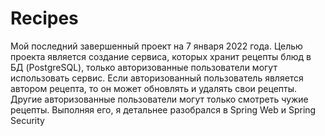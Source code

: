 # Recipes
Мой последний завершенный проект на 7 января 2022 года. 
Целью проекта является создание сервиса, которых хранит рецепты блюд в БД (PostgreSQL), только авторизованные пользователи могут использовать сервис.
Если авторизованный пользователь является автором рецепта, то он может обновлять и удалять свои рецепты. Другие авторизованные пользователи могут только смотреть чужие рецепты.
Выполняя его, я детальнее разобрался в Spring Web и Spring Security

